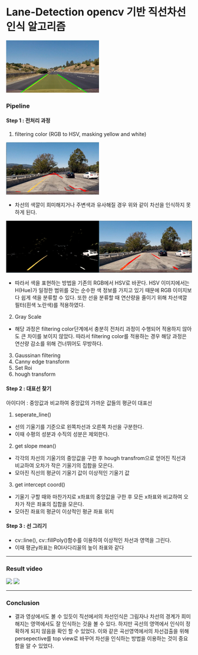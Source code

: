 # Lane-Detection opencv 기반 직선차선인식 알고리즘
<img src = "https://github.com/junhyukch7/Lane-Detection/blob/main/test%20image/Lane_detection%201.PNG" width="50%">

### Pipeline

#### Step 1 : 전처리 과정

1. filtering color (RGB to HSV, masking yellow and white)

<img src = "https://github.com/junhyukch7/Lane-Detection/blob/main/test%20image/test1_filtered_bad.PNG" width="50%">

* 차선의 색깔이 희미해지거나 주변색과 유사해질 경우 위와 같이 차선을 인식하지 못하게 된다.

<img src = "https://github.com/junhyukch7/Lane-Detection/blob/main/test%20image/test1_filtered.PNG" width="50%"><img src = "https://github.com/junhyukch7/Lane-Detection/blob/main/test%20image/test1_filtered_good.PNG" width="50%">

* 따라서 색을 표현하는 방법을 기존의 RGB에서 HSV로 바꾼다. HSV 이미지에서는 H(Hue)가 일정한 범위를 갖는 순수한 색 정보를 가지고 있기 때문에 RGB 이미지보다 쉽게 색을 분류할 수 있다.
또한 선을 분류할 때 연산량을 줄이기 위해 차선색깔 필터(흰색 노란색)를 적용하였다.

2. Gray Scale

* 해당 과정은 filtering color단계에서 충분히 전처리 과정이 수행되어 적용하지 않아도 큰 차이를 보이지 않았다. 따라서 filtering color를 적용하는 경우 해당 과정은 연산량 감소를 위해 건너뛰어도 무방하다.

3. Gaussinan filtering
4. Canny edge transform
5. Set Roi
6. hough transform

#### Step 2 : 대표선 찾기

아이디어 : 중앙값과 비교하여 중앙값의 가까운 값들의 평균이 대표선

1. seperate_line()
* 선의 기울기를 기준으로 왼쪽차선과 오른쪽 차선을 구분한다.
* 이때 수평의 성분과 수직의 성분은 제외한다.

2. get slope mean()
* 각각의 차선의 기울기의 중앙값을 구한 후 hough transfrom으로 얻어진 직선과 비교하여 오차가 작은 기울기의 집합을 모은다.
* 모아진 직선의 평균이 기울기 값이 이상적인 기울기 값

3. get intercept coord()
* 기울기 구할 때와 마찬가지로 x좌표의 중앙값을 구한 후 모든 x좌표와 비교하여 오차가 작은 좌표의 집합을 모은다.
* 모아진 좌표의 평균이 이상적인 평균 좌표 위치

#### Step 3 : 선 그리기
* cv::line(), cv::fillPoly()함수를 이용하여 이상적인 차선과 영역을 그린다.
* 이때 평균y좌표는 ROI사다리꼴의 높이 좌표와 같다
---
### Result video
<img width="50%" src="https://github.com/junhyukch7/Lane-Detection/blob/main/test%20image/solidyellow.gif">

<img width="50%" src="https://github.com/junhyukch7/Lane-Detection/blob/main/test%20image/challenge.gif">

---
### Conclusion
* 결과 영상에서도 볼 수 있듯이 직선에서의 차선인식은 그림자나 차선의 경계가 희미해지는 영역에서도 잘 인식하는 것을 볼 수 있다. 하지만 곡선의 영역에서 인식이 정확하게 되지 않음을 확인 할 수 있었다. 이와 같은 곡선영역에서의 차선검출을 위해 persepective를 top view로 바꾸어 차선을 인식하는 방법을 이용하는 것이 중요함을 알 수 있었다.
